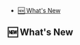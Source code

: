 - [🆕 What's New](#-whats-new)























































## 🆕 What's New
